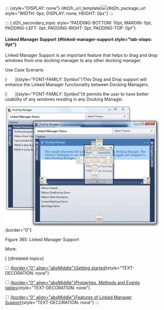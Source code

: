 ::: {style="DISPLAY: none"}
[](ms-xhelp:///?Id=d2h_url_template){#d2h_url_template}![](!package_url!){#d2h_package_url style="WIDTH: 0px; DISPLAY: none; HEIGHT: 0px"}
:::

::: {.d2h_secondary_topic style="PADDING-BOTTOM: 10pt; MARGIN: 0pt; PADDING-LEFT: 0pt; PADDING-RIGHT: 0pt; PADDING-TOP: 0pt"}
#### Linked Manager Support {#linked-manager-support style="tab-stops: 0pt"}

Linked Manager Support is an important feature that helps to drag and drop windows from one docking manager to any other docking manager.

Use Case Scenario

[·      ]{style="FONT-FAMILY: Symbol"}This Drag and Drop support will enhance the Linked Manager functionality between Docking Managers.

[·      ]{style="FONT-FAMILY: Symbol"}It permits the user to have better usability of any windows residing in any Docking Manager.

![Description: C:\\Users\\riaj\\AppData\\Local\\Microsoft\\Windows\\Temporary Internet Files\\Content.Word\\LinkedManager.png](ImagesExt/image30_344.jpg){border="0"}

Figure 365: Linked Manager Support

More:

[ ]{#related-topics}

[![](button.gif){border="0" align="absMiddle"}Getting started](ms-xhelp:///?Id=445d2c21-3c07-4872-b932-0d4484776880){style="TEXT-DECORATION: none"}

[![](button.gif){border="0" align="absMiddle"}Properties, Methods and Events tables](ms-xhelp:///?Id=6274d633-b0fb-495d-893d-fb51dd22aa8a){style="TEXT-DECORATION: none"}

[![](button.gif){border="0" align="absMiddle"}Features of Linked Manager Support](ms-xhelp:///?Id=ace9a9ae-4664-4dc8-a3ef-324c08a061f1){style="TEXT-DECORATION: none"}
:::
